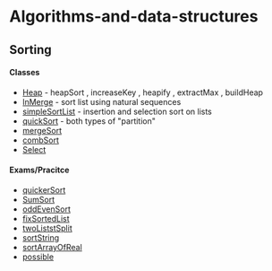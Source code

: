 # Algorithms-and-data-structures
## Sorting
#### Classes 
* [Heap](Heap/Heap) - heapSort , increaseKey , heapify , extractMax , buildHeap
* [lnMerge](lnMerge/lnMerge) - sort list using natural sequences  
* [simpleSortList](simpleSortList/simpleSortList) - insertion and selection sort on lists 
* [quickSort](quickSort/quickSort) - both types of "partition"
* [mergeSort](mergeSort/mergeSort)
* [combSort](combSort/combSort)
* [Select](Select/Select)
#### Exams/Pracitce
* [quickerSort](quickerSort/quickerSort)
* [SumSort](SumSort/SumSort)
* [oddEvenSort](oddEvenSort)
* [fixSortedList](fixSortedList/fixSortedList)
* [twoListstSplit](twoListstSplit/twoListstSplit)
* [sortString](sortString/sortString)
* [sortArrayOfReal](sortArrayOfReal/sortArrayOfReal)
* [possible](possible/possible)
